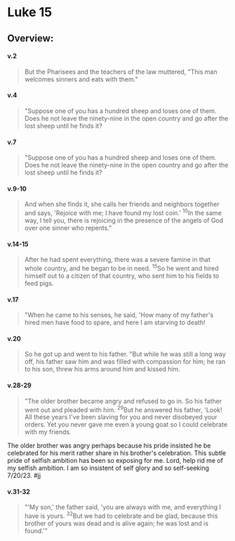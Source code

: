 # Luke 15

## Overview:


#### v.2
>But the Pharisees and the teachers of the law muttered, "This man welcomes sinners and eats with them."

#### v.4
>"Suppose one of you has a hundred sheep and loses one of them. Does he not leave the ninety-nine in the open country and go after the lost sheep until he finds it?

#### v.7
>"Suppose one of you has a hundred sheep and loses one of them. Does he not leave the ninety-nine in the open country and go after the lost sheep until he finds it?

#### v.9-10
>And when she finds it, she calls her friends and neighbors together and says, 'Rejoice with me; I have found my lost coin.' <sup>10</sup>In the same way, I tell you, there is rejoicing in the presence of the angels of God over one sinner who repents."

#### v.14-15
>After he had spent everything, there was a severe famine in that whole country, and he began to be in need. <sup>15</sup>So he went and hired himself out to a citizen of that country, who sent him to his fields to feed pigs.

#### v.17
>"When he came to his senses, he said, 'How many of my father's hired men have food to spare, and here I am starving to death!

#### v.20
>So he got up and went to his father. "But while he was still a long way off, his father saw him and was filled with compassion for him; he ran to his son, threw his arms around him and kissed him.

#### v.28-29
>"The older brother became angry and refused to go in. So his father went out and pleaded with him. <sup>29</sup>But he answered his father, 'Look! All these years I've been slaving for you and never disobeyed your orders. Yet you never gave me even a young goat so I could celebrate with my friends.

The older brother was angry perhaps because his pride insisted he be celebrated for his merit rather share in his brother's celebration. This subtle pride of selfish ambition has been so exposing for me. Lord, help rid me of my selfish ambition. I am so insistent of self glory and so self-seeking 7/20/23. 
#jj 

#### v.31-32
>"'My son,' the father said, 'you are always with me, and everything I have is yours. <sup>32</sup>But we had to celebrate and be glad, because this brother of yours was dead and is alive again; he was lost and is found.'"


